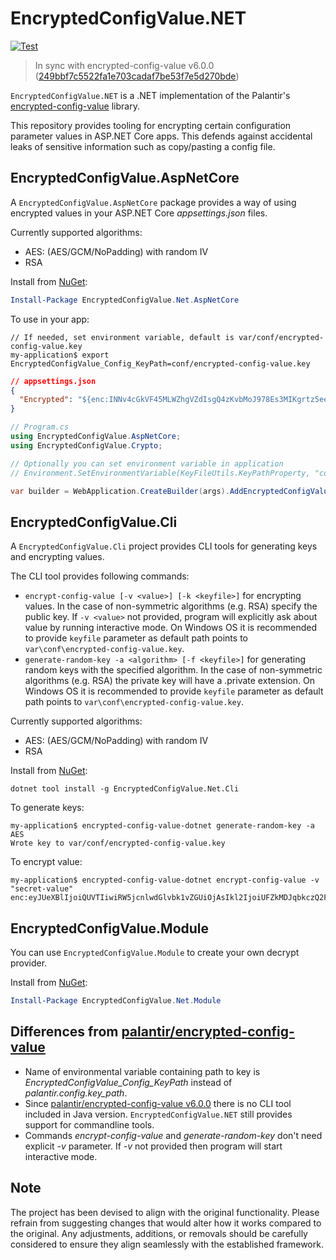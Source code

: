 EncryptedConfigValue.NET
=========================
[![Test](https://github.com/Hau-Hau/EncryptedConfigValue.Net/actions/workflows/test.yml/badge.svg?branch=main)](https://github.com/Hau-Hau/EncryptedConfigValue.Net/actions/workflows/test.yml)

> In sync with encrypted-config-value v6.0.0 ([249bbf7c5522fa1e703cadaf7be53f7e5d270bde](https://github.com/palantir/encrypted-config-value/tree/249bbf7c5522fa1e703cadaf7be53f7e5d270bde))

`EncryptedConfigValue.NET` is a .NET implementation of the Palantir's [encrypted-config-value](https://github.com/palantir/encrypted-config-value)
library.

This repository provides tooling for encrypting certain configuration parameter values in ASP.NET Core apps. This defends against accidental leaks of sensitive information such as copy/pasting a config file.

EncryptedConfigValue.AspNetCore
-----------------------------
A `EncryptedConfigValue.AspNetCore` package provides a way of using encrypted values in your ASP.NET Core _appsettings.json_ files.
 
Currently supported algorithms:
 - AES: (AES/GCM/NoPadding) with random IV
 - RSA

Install from [NuGet](https://www.nuget.org/packages/EncryptedConfigValue.Net.AspNetCore):
```powershell
Install-Package EncryptedConfigValue.Net.AspNetCore  
```

To use in your app:
```console
// If needed, set environment variable, default is var/conf/encrypted-config-value.key
my-application$ export EncryptedConfigValue_Config_KeyPath=conf/encrypted-config-value.key 
```

```json
// appsettings.json
{
  "Encrypted": "${enc:INNv4cGkVF45MLWZhgVZdIsgQ4zKvbMoJ978Es3MIKgrtz5eeTuOCLM1vPbQm97ejz2EK6M=}",
}
```

```csharp
// Program.cs
using EncryptedConfigValue.AspNetCore;
using EncryptedConfigValue.Crypto;

// Optionally you can set environment variable in application
// Environment.SetEnvironmentVariable(KeyFileUtils.KeyPathProperty, "conf/encrypted-config-value.key");

var builder = WebApplication.CreateBuilder(args).AddEncryptedConfigValueProvider();
```

 EncryptedConfigValue.Cli
-----------------------------
A `EncryptedConfigValue.Cli` project provides CLI tools for generating keys and encrypting values.

The CLI tool provides following commands:
 - `encrypt-config-value [-v <value>] [-k <keyfile>]` for encrypting values. In the case of non-symmetric algorithms (e.g. RSA) specify the public key. If `-v <value>` not provided, program will explicitly ask about value by running interactive mode. On Windows OS it is recommended to provide `keyfile` parameter as default path points to `var\conf\encrypted-config-value.key`.
 - `generate-random-key -a <algorithm> [-f <keyfile>]` for generating random keys with the specified algorithm. In the case of non-symmetric algorithms (e.g. RSA) the private key will have a .private extension. On Windows OS it is recommended to provide `keyfile` parameter as default path points to `var\conf\encrypted-config-value.key`. 
 
Currently supported algorithms:
 - AES: (AES/GCM/NoPadding) with random IV
 - RSA

Install from [NuGet](https://www.nuget.org/packages/EncryptedConfigValue.Net.Cli):
```console
dotnet tool install -g EncryptedConfigValue.Net.Cli
```

To generate keys:
 ```console
my-application$ encrypted-config-value-dotnet generate-random-key -a AES
Wrote key to var/conf/encrypted-config-value.key
```

To encrypt value:
 ```console
my-application$ encrypted-config-value-dotnet encrypt-config-value -v "secret-value"
enc:eyJUeXBlIjoiQUVTIiwiRW5jcnlwdGlvbk1vZGUiOjAsIkl2IjoiUFZkMDJqbkczQ2FCS2t4MyIsIkNpcGhlclRleHQiOiJMSXMraHNuU0dZUXVVWmc9IiwiVGFnIjoiLzRVeVN0ckpnNjRacGJUdGJRTWEzZz09In0=
```

EncryptedConfigValue.Module
-----------------------------
You can use `EncryptedConfigValue.Module` to create your own decrypt provider.

Install from [NuGet](https://www.nuget.org/packages/EncryptedConfigValue.Net.Module):
```powershell
Install-Package EncryptedConfigValue.Net.Module
```

Differences from [palantir/encrypted-config-value](https://github.com/palantir/encrypted-config-value)
-----------------------------
- Name of environmental variable containing path to key is _EncryptedConfigValue_Config_KeyPath_ instead of _palantir.config.key_path_.
- Since [palantir/encrypted-config-value v6.0.0]([https://github.com/palantir/encrypted-config-value](https://github.com/palantir/encrypted-config-value/releases/tag/6.0.0)) there is no CLI tool included in Java version. `EncryptedConfigValue.NET` still provides support for commandline tools.
- Commands _encrypt-config-value_ and _generate-random-key_ don't need explicit _-v_ parameter. If _-v_ not provided then program will start interactive mode.

Note
-----------------------------
The project has been devised to align with the original functionality. Please refrain from suggesting changes that would alter how it works compared to the original. Any adjustments, additions, or removals should be carefully considered to ensure they align seamlessly with the established framework.
